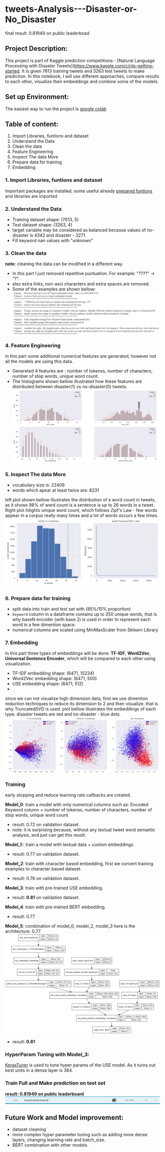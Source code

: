 # tweets-Analysis---Disaster-or-No_Disaster
final result: 0.81949 on public leaderboad

## Project Description: 
This project is part of Kaggle prediction competitions - [Natural Language Processing with Disaster Tweets](https://www.kaggle.com/c/nlp-getting-started. It is given 7613 training tweets and 3263 test tweets to make prediction. In this notebook, I will use different approaches, compare results to each other, visualize their embeddings and combine some of the models. 

## Set up Environment:
The easiest way to run the project is [google colab](https://colab.research.google.com/)

## Table of content:
1. Import Libraries, funtions and dataset
2. Understand the Data
3. Clean the data
4. Feature Engineering
5. Inspect The data More
6. Prepare data for training
7. Embedding





### 1. Import Libraries, funtions and dataset
Important packages are installed, some useful already [prepared funtions](https://raw.githubusercontent.com/gurokeretcha/gurokeretcha/main/helper_funtions_ML.py) and libraries are imported 

### 2. Understand the Data
- Training dataset shape: (7613, 5)
- Test dataset shape: (3263, 4)
- target variable may be considered as balanced because values of no-disaster is 4342 and disaster - 3271. 
- Fill keyword nan values with "unknown"

### 3. Clean the data 
**note**: cleaning the data can be modified in a different way.
- In this part I just removed repetitive puntuation. For example:  "????" -> "?".
- also extra links, non-asci characters and extra spaces are removed.
- Some of the examples are shown bellow:
![original vs cleaned text](outputs_pics/1.jpg)

### 4. Feature Engineering
in this part some additional numerical features are generated, however not all the models are using this data.
- Genereted 4 features are : number of tokenss, number of characters, number of stop words, unique word count.
- The histograms shown bellow illustrated how these features are distributed between disaster(1) vs no-disaster(0) tweets.
![generated features histogram](outputs_pics/2.jpg)
 
 ### 5. Inspect The data More
 - vocabulary size is: 22409
 - words which apear at least twice are: 8231
 
left plot shown bellow illustrates the distribution of a word count in tweets, as it shows 98% of word count is a sentence is up to 26 words in a tweet. Right plot hilights unique word count, which follows Zipf's Law - few words appear in a corpus  really many times and a lot of words occurs a few times.
![Word count distribution](outputs_pics/3.jpg)

### 6. Prepare data for training
- split data into train and test set with (85%/15% proportion)
- `keyword` column in a dataframe contains up to 250 unique words, that is why baseN encoder (with base 2) is used in order to represent each word in a few dimention space.
- numerical columns are scaled using MinMaxScaler from Sklearn Library

### 7. Embedding
In this part three types of embeddings will be done: **TF-IDF**, **Word2Vec**, **Universal Sentence Encoder**, which will be compared to each other using visualization.
- TF-IDF embedding shape: (6471, 15234)
- Word2Vec embedding shape: (6471, 500)
- USE embedding shape: (6471, 512)
- 
since we can not visualize high dimension data, first we use dimention reduction techniques to reduce its dimension to 2 and then visualize. that is why TruncatedSVD is used.
plot bellow illustrates the embeddings of each type. disaster tweets are red and no-disaster - blue dots.
![Embedding visualization](outputs_pics/4.jpg)
### Training
early stopping and reduce learning rate callbacks are created.

**Model_0**: train a model with only numerical columns such as: Encoded Keyword column + number of tokenss, number of characters, number of stop words, unique word count.
- result: 0.72 on validation dataset.
- note: it is surprising because, without any textual tweet word semantic analysis, and just can get this reuslt.

**Model_1:**: train a model with textual data + custom embeddings.
- result: 0.77 on validation dataset.

**Model_2**: train with character based embedding, first we convert training examples to character based dataset.
- result: 0.76 on validation dataset.

**Model_3**: train with pre-trained USE embedding.
- result: **0.81** on validation dataset.

**Model_4**: train with pre-trained BERT embedding.
- result: 0.77

**Model_5**: combination of model_0, model_2, model_3
here is the architecture: 0.77
![combined_model_architecture](outputs_pics/5.jpg)
- result: **0.81**

### HyperParam Tuning with Model_3:
[KerasTuner](https://keras.io/guides/keras_tuner/) is used to tune hyper params of the USE model. As it turns out best units in a dense layer is 384.

### Train Full and Make prediction on test set
**result: 0.81949 on public leaderboard** 
![combined_model_architecture](outputs_pics/6.jpg)

## Future Work and Model improvement:
- dataset cleaning
- more complex hyper parameter tuning such as adding more dense layers, changing learning rate and batch_size.
- BERT combination with other models.
